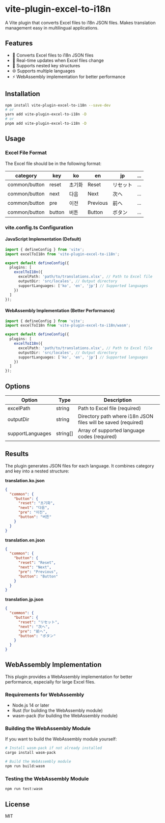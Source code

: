 # vite-plugin-excel-to-i18n

A Vite plugin that converts Excel files to i18n JSON files. Makes translation management easy in multilingual applications.

## Features

- 🚀 Converts Excel files to i18n JSON files
- 📱 Real-time updates when Excel files change
- 🔄 Supports nested key structures
- 🌐 Supports multiple languages
- ⚡ WebAssembly implementation for better performance

## Installation

```bash
npm install vite-plugin-excel-to-i18n --save-dev
# or
yarn add vite-plugin-excel-to-i18n -D
# or
pnpm add vite-plugin-excel-to-i18n -D
```

## Usage

### Excel File Format

The Excel file should be in the following format:

| category | key | ko | en | jp | ... |
|----------|-----|----|----|----|----|
| common/button | reset | 초기화 | Reset | リセット | ... |
| common/button | next | 다음 | Next | 次へ | ... |
| common/button | pre | 이전 | Previous | 前へ | ... |
| common/button | button | 버튼 | Button | ボタン | ... |

### vite.config.ts Configuration

#### JavaScript Implementation (Default)

```typescript
import { defineConfig } from 'vite';
import excelToI18n from 'vite-plugin-excel-to-i18n';

export default defineConfig({
  plugins: [
    excelToI18n({
      excelPath: 'path/to/translations.xlsx', // Path to Excel file
      outputDir: 'src/locales', // Output directory
      supportLanguages: ['ko', 'en', 'jp'] // Supported languages
    })
  ]
});
```

#### WebAssembly Implementation (Better Performance)

```typescript
import { defineConfig } from 'vite';
import excelToI18n from 'vite-plugin-excel-to-i18n/wasm';

export default defineConfig({
  plugins: [
    excelToI18n({
      excelPath: 'path/to/translations.xlsx', // Path to Excel file
      outputDir: 'src/locales', // Output directory
      supportLanguages: ['ko', 'en', 'jp'] // Supported languages
    })
  ]
});
```

## Options

| Option | Type | Description |
|------|------|------|
| excelPath | string | Path to Excel file (required) |
| outputDir | string | Directory path where i18n JSON files will be saved (required) |
| supportLanguages | string[] | Array of supported language codes (required) |

## Results

The plugin generates JSON files for each language. It combines category and key into a nested structure:

**translation.ko.json**
```json
{
  "common": {
    "button": {
      "reset": "초기화",
      "next": "다음",
      "pre": "이전",
      "button": "버튼"
    }
  }
}
```

**translation.en.json**
```json
{
  "common": {
    "button": {
      "reset": "Reset",
      "next": "Next",
      "pre": "Previous",
      "button": "Button"
    }
  }
}
```

**translation.jp.json**
```json
{
  "common": {
    "button": {
      "reset": "リセット",
      "next": "次へ",
      "pre": "前へ",
      "button": "ボタン"
    }
  }
}
```

## WebAssembly Implementation

This plugin provides a WebAssembly implementation for better performance, especially for large Excel files.

### Requirements for WebAssembly

- Node.js 14 or later
- Rust (for building the WebAssembly module)
- wasm-pack (for building the WebAssembly module)

### Building the WebAssembly Module

If you want to build the WebAssembly module yourself:

```bash
# Install wasm-pack if not already installed
cargo install wasm-pack

# Build the WebAssembly module
npm run build:wasm
```

### Testing the WebAssembly Module

```bash
npm run test:wasm
```

## License

MIT 